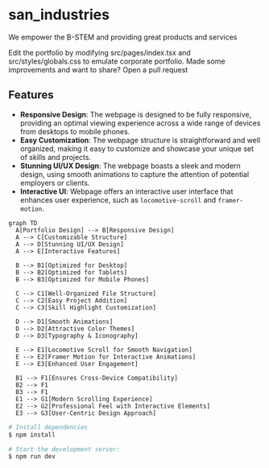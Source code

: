 
# san_industries
We empower the B-STEM and providing great products and services

Edit the portfolio by modifying src/pages/index.tsx and src/styles/globals.css to emulate corporate portfolio. Made some improvements and want to share? Open a pull request

## Features
- **Responsive Design**: The webpage is designed to be fully responsive, providing an optimal viewing experience across a wide range of devices from desktops to mobile phones.
- **Easy Customization**: The webpage structure is straightforward and well organized, making it easy to customize and showcase your unique set of skills and projects.
- **Stunning UI/UX Design**: The webpage boasts a sleek and modern design, using smooth animations to capture the attention of potential employers or clients.
- **Interactive UI**: Webpage offers an interactive user interface that enhances user experience, such as `locomotive-scroll` and `framer-motion`.

```mermaid
graph TD
  A[Portfolio Design] --> B[Responsive Design]
  A --> C[Customizable Structure]
  A --> D[Stunning UI/UX Design]
  A --> E[Interactive Features]

  B --> B1[Optimized for Desktop]
  B --> B2[Optimized for Tablets]
  B --> B3[Optimized for Mobile Phones]

  C --> C1[Well-Organized File Structure]
  C --> C2[Easy Project Addition]
  C --> C3[Skill Highlight Customization]

  D --> D1[Smooth Animations]
  D --> D2[Attractive Color Themes]
  D --> D3[Typography & Iconography]

  E --> E1[Locomotive Scroll for Smooth Navigation]
  E --> E2[Framer Motion for Interactive Animations]
  E --> E3[Enhanced User Engagement]

  B1 --> F1[Ensures Cross-Device Compatibility]
  B2 --> F1
  B3 --> F1
  E1 --> G1[Modern Scrolling Experience]
  E2 --> G2[Professional Feel with Interactive Elements]
  E3 --> G3[User-Centric Design Approach]

```

```bash
# Install dependencies
$ npm install

# Start the development server:
$ npm run dev

